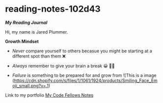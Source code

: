 # reading-notes-102d43
***My Reading Journal***

Hi, my name is Jared Plummer.

**Growth Mindset**

- *Never* compare yourself to others becasue you might be starting at a different spot than them :x:

- *Always* remember to give your brain a break :grinning: :face_with_spiral_eyes:

- *Failure* is something to be prepared for and grow from ![This is a image (https://cdn.shopify.com/s/files/1/1061/1924/products/Smiling_Face_Emoji_small.png?v=.1)


Link to my portfolio [My Code Fellows Notes](https://github.com/JaredPlummer5)

